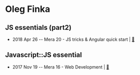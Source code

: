 # Oleg Finka

## JS essentials (part2)
- 2018 Apr 26 -- Mera 20 - JS tricks &amp; Angular quick start  | [:notebook:](https://www.mera.ru/media/attachments/2018/06/04/js-essentials-p2-slides.pptx)  
## Javascript::JS essential
- 2017 Nov 19 -- Mera 16 - Web Development  | [:notebook:](https://drive.google.com/open?id=1rFgJWPwbcEW5MjGibmePTof1ZStJ4sFB)  
